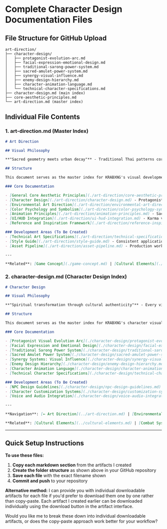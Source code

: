 # Complete Character Design Documentation Files

## File Structure for GitHub Upload

```
art-direction/
├── character-design/
│   ├── protagonist-evolution-arc.md
│   ├── facial-expression-emotional-design.md
│   ├── traditional-sarong-power-system.md
│   ├── sacred-amulet-power-system.md
│   ├── synergy-visual-influence.md
│   ├── enemy-design-hierarchy.md
│   ├── character-animation-language.md
│   └── technical-character-specifications.md
├── character-design.md (main index)
├── core-aesthetic-principles.md
└── art-direction.md (master index)
```

## Individual File Contents

### 1. art-direction.md (Master Index)

```markdown
# Art Direction

## Visual Philosophy

**"Sacred geometry meets urban decay"** - Traditional Thai patterns corrupted by neon capitalism, spiritual symbols fighting for space with commercial signage.

## Structure

This document serves as the master index for KRABXNG's visual development. Each subsection contains detailed specifications and guidelines for maintaining consistent artistic vision throughout production.

### Core Documentation

- [General Core Aesthetic Principles](./art-direction/core-aesthetic-principles.md) - Foundation pixel art standards and cultural visual language
- [Character Design](./art-direction/character-design.md) - Protagonist evolution, enemy hierarchy, and krabong visual progression  
- [Environmental Art Direction](./art-direction/environmental-art-direction.md) - Urban soi atmosphere, architectural hierarchy, and lighting philosophy
- [Color Psychology and Symbolism](./art-direction/color-psychology-symbolism.md) - Karma visual language and environmental storytelling colors
- [Animation Principles](./art-direction/animation-principles.md) - Sacred geometry combat, character movement, and environmental life
- [UI/HUD Integration](./art-direction/ui-hud-integration.md) - Karma visualization, cultural interface elements, and typography
- [Reference and Inspiration Framework](./art-direction/reference-inspiration-framework.md) - Visual references, contemporary influences, and cultural authenticity guidelines

### Development Areas (To Be Created)
- [Technical Art Specifications](./art-direction/technical-specifications.md) - Sprite dimensions, performance limits, and optimization guidelines
- [Style Guide](./art-direction/style-guide.md) - Consistent application of visual principles across all assets
- [Asset Pipeline](./art-direction/asset-pipeline.md) - Production workflow and quality control standards

---

**Related**: [Game Concept](./game-concept.md) | [Cultural Elements](./cultural-elements.md) | [Combat System](./combat-system.md)
```

### 2. character-design.md (Character Design Index)

```markdown
# Character Design

## Visual Philosophy

**"Spiritual transformation through cultural authenticity"** - Every visual element reflects both mechanical gameplay impact and deep Thai cultural meaning.

## Structure

This document serves as the master index for KRABXNG's character visual development. Each subsection contains detailed specifications for creating culturally authentic characters with meaningful visual progression systems.

### Core Documentation

- [Protagonist Visual Evolution Arc](./character-design/protagonist-evolution-arc.md) - Three-stage transformation system from broken victim to spiritual warrior
- [Facial Expression and Emotional Design](./character-design/facial-expression-emotional-design.md) - Thai emotional vocabulary and micro-expression systems
- [Traditional Sarong Power System](./character-design/traditional-sarong-power-system.md) - Regional tribal patterns with mechanical gameplay effects
- [Sacred Amulet Power System](./character-design/sacred-amulet-power-system.md) - Authentic Thai spiritual objects providing buffs and abilities
- [Synergy Systems: Visual Influence](./character-design/synergy-visual-influence.md) - How sarong/amulet/weapon combinations create unique visual effects
- [Enemy Design Hierarchy](./character-design/enemy-design-hierarchy.md) - Street thugs to spiritual entities with cultural meaning
- [Character Animation Language](./character-design/character-animation-language.md) - Movement psychology and sacred geometry integration
- [Technical Character Specifications](./character-design/technical-character-specifications.md) - Sprite dimensions, optimization, and cultural detail requirements

### Development Areas (To Be Created)
- [NPC Design Guidelines](./character-design/npc-design-guidelines.md) - Street vendors, monks, spirits with cultural authenticity
- [Character Customization Systems](./character-design/customization-systems.md) - Player choice within cultural respect boundaries
- [Voice and Audio Integration](./character-design/voice-audio-integration.md) - Thai language, chanting, and spiritual sound design

---

**Navigation**: [← Art Direction](../art-direction.md) | [Environmental Art Direction →](../environmental-art-direction.md)

**Related**: [Cultural Elements](../cultural-elements.md) | [Combat System](../combat-system.md) | [Karma System](../karma-system.md)
```

---

## Quick Setup Instructions

**To use these files:**

1. **Copy each markdown section** from the artifacts I created
2. **Create the folder structure** as shown above in your GitHub repository
3. **Save each file** with the exact filename shown
4. **Commit and push** to your repository

**Alternative method:** I can provide you with individual downloadable artifacts for each file if you'd prefer to download them one by one rather than copy-paste. Each artifact I created earlier can be downloaded individually using the download button in the artifact interface.

Would you like me to break these down into individual downloadable artifacts, or does the copy-paste approach work better for your workflow?